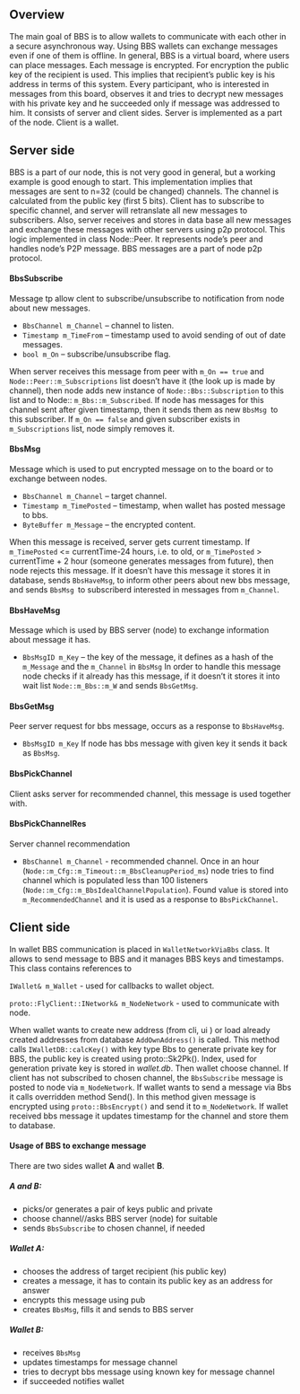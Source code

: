 ## Overview
The main goal of BBS is to allow wallets to communicate with each other in a secure asynchronous way. Using BBS wallets can exchange messages even if one of them is offline.
In general, BBS is a virtual board, where users can place messages. Each message is encrypted. For encryption the public key of the recipient is used. This implies that recipient’s public key is his address in terms of this system. Every participant, who is interested in messages from this board, observes it and tries to decrypt new messages with his private key and he succeeded only if message was addressed to him. It consists of server and client sides. Server is implemented as a part of the node. Client is a wallet.

## Server side
BBS is a part of our node, this is not very good in general, but a working example is good enough to start. This implementation implies that messages are sent to n=32 (could be changed) channels. The channel is calculated from the public key (first 5 bits). Client has to subscribe to specific channel, and server will retranslate all new messages to subscribers. Also, server receives and stores in data base all new messages and exchange these messages with other servers using p2p protocol.
This logic implemented in class Node::Peer. It represents node’s peer and handles node’s P2P message.
BBS messages are a part of node p2p protocol. 

#### BbsSubscribe 
Message tp allow clent to subscribe/unsubscribe to notification from node about new messages.

* `BbsChannel m_Channel` – channel to listen.
* `Timestamp m_TimeFrom` – timestamp used to avoid sending of out of date messages.
* `bool m_On` – subscribe/unsubscribe flag.

When server receives this message from peer with `m_On == true` and `Node::Peer::m_Subscriptions` list doesn’t have it (the look up is made by channel), then node adds new instance of `Node::Bbs::Subscription` to this list and to Node:: `m_Bbs::m_Subscribed`. If node has messages for this channel sent after given timestamp, then it sends them as new `BbsMsg `to this subscriber. If `m_On == false` and given subscriber exists in `m_Subscriptions` list, node simply removes it.


#### BbsMsg
Message which is used to put encrypted message on to the board or to exchange between nodes.

* `BbsChannel m_Channel` – target channel.
* `Timestamp m_TimePosted` – timestamp, when wallet has posted message to bbs.
* `ByteBuffer m_Message` – the encrypted content.

When this message is received, server gets current timestamp. If `m_TimePosted` <= currentTime-24 hours, i.e. to old, or `m_TimePosted` > currentTime + 2 hour (someone generates messages from future), then node rejects this message. If it doesn’t have this message it stores it in database, sends `BbsHaveMsg`, to inform other peers about new bbs message, and sends `BbsMsg `to subscriberd interested in messages from `m_Channel`.

#### BbsHaveMsg
Message which is used by BBS server (node) to exchange information about message it has.
* `BbsMsgID m_Key` – the key of the message, it defines as a hash of the `m_Message` and the `m_Channel` in `BbsMsg`
In order to handle this message node checks if it already has this message, if it doesn’t it stores it into wait list `Node::m_Bbs::m_W` and sends `BbsGetMsg`.

#### BbsGetMsg
Peer server request for bbs message, occurs as a response to `BbsHaveMsg`.

* `BbsMsgID m_Key`
If node has bbs message with given key it sends it back as `BbsMsg`.

#### BbsPickChannel
Client asks server for recommended channel, this message is used together with.

#### BbsPickChannelRes
Server channel recommendation

* `BbsChannel m_Channel` - recommended channel. Once in an hour (`Node::m_Cfg::m_Timeout::m_BbsCleanupPeriod_ms`) node tries to find channel which is populated less than 100 listeners (`Node::m_Cfg::m_BbsIdealChannelPopulation`). Found value is stored into `m_RecommendedChannel` and it is used as a response to `BbsPickChannel`.


## Client side
In wallet BBS communication is placed in `WalletNetworkViaBbs` class. It allows to send message to BBS and it manages BBS keys and timestamps.
This class contains references to 

`IWallet& m_Wallet` - used for callbacks to wallet object.

`proto::FlyClient::INetwork& m_NodeNetwork` - used to communicate with node.

When wallet wants to create new address (from cli, ui ) or load already created addresses from database `AddOwnAddress()` is called. This method calls `IWalletDB::calcKey()` with key type Bbs to generate private key for BBS, the public key is created using proto::Sk2Pk(). Index, used for generation private key is stored in _wallet.db_. Then wallet choose channel. If client has not subscribed to chosen channel, the 
`BbsSubscribe` message is posted to node via `m_NodeNetwork`.
If wallet wants to send a message via Bbs it calls overridden method Send(). In this method given message is encrypted using `proto::BbsEncrypt()` and send it to `m_NodeNetwork`.
If wallet received bbs message it updates timestamp for the channel and store them to database.

#### Usage of BBS to exchange message

There are two sides wallet **A** and wallet **B**.

##### **A** and **B**:

* picks/or generates a pair of keys public and private
* choose channel//asks BBS server (node) for suitable
* sends `BbsSubscribe` to chosen channel, if needed

##### Wallet **A**:

* chooses the address of target recipient (his public key)
* creates a message, it has to contain its public key as an address for answer
* encrypts this message using pub
* creates `BbsMsg`, fills it and sends to BBS server

##### Wallet **B**:

* receives `BbsMsg`
* updates timestamps for message channel
* tries to decrypt bbs message using known key for message channel
* if succeeded notifies wallet
	

